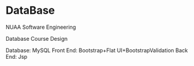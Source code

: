 # DataBase
NUAA Software Engineering

Database Course Design

Database: MySQL
Front End: Bootstrap+Flat UI+BootstrapValidation
Back End: Jsp
